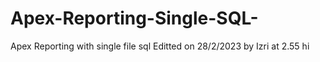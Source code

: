 # Apex-Reporting-Single-SQL-
Apex Reporting with single file sql
Editted on 28/2/2023 by Izri at 2.55
hi